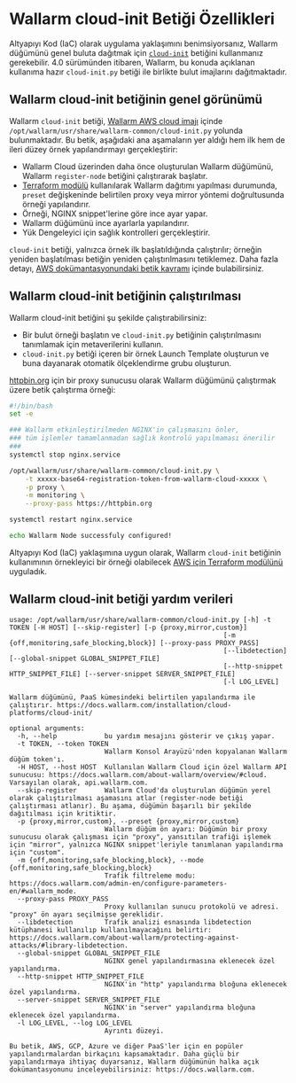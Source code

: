# Wallarm cloud-init Betiği Özellikleri

Altyapıyı Kod (IaC) olarak uygulama yaklaşımını benimsiyorsanız, Wallarm düğümünü genel buluta dağıtmak için [`cloud-init`](https://cloudinit.readthedocs.io/en/latest/index.html) betiğini kullanmanız gerekebilir. 4.0 sürümünden itibaren, Wallarm, bu konuda açıklanan kullanıma hazır `cloud-init.py` betiği ile birlikte bulut imajlarını dağıtmaktadır.

## Wallarm cloud-init betiğinin genel görünümü

Wallarm `cloud-init` betiği, [Wallarm AWS cloud imajı](https://aws.amazon.com/marketplace/pp/prodview-5rl4dgi4wvbfe) içinde `/opt/wallarm/usr/share/wallarm-common/cloud-init.py` yolunda bulunmaktadır. Bu betik, aşağıdaki ana aşamaların yer aldığı hem ilk hem de ileri düzey örnek yapılandırmayı gerçekleştirir:

* Wallarm Cloud üzerinden daha önce oluşturulan Wallarm düğümünü, Wallarm `register-node` betiğini çalıştırarak başlatır.
* [Terraform modülü](aws/terraform-module/overview.md) kullanılarak Wallarm dağıtımı yapılması durumunda, `preset` değişkeninde belirtilen proxy veya mirror yöntemi doğrultusunda örneği yapılandırır.
* Örneği, NGINX snippet'lerine göre ince ayar yapar.
* Wallarm düğümünü ince ayarlarla yapılandırır.
* Yük Dengeleyici için sağlık kontrolleri gerçekleştirir.

`cloud-init` betiği, yalnızca örnek ilk başlatıldığında çalıştırılır; örneğin yeniden başlatılması betiğin yeniden çalıştırılmasını tetiklemez. Daha fazla detayı, [AWS dokümantasyonundaki betik kavramı](https://docs.aws.amazon.com/AWSEC2/latest/UserGuide/user-data.html) içinde bulabilirsiniz.

## Wallarm cloud-init betiğinin çalıştırılması

Wallarm cloud-init betiğini şu şekilde çalıştırabilirsiniz:

* Bir bulut örneği başlatın ve `cloud-init.py` betiğinin çalıştırılmasını tanımlamak için metaverilerini kullanın.
* `cloud-init.py` betiği içeren bir örnek Launch Template oluşturun ve buna dayanarak otomatik ölçeklendirme grubu oluşturun.

[httpbin.org](https://httpbin.org) için bir proxy sunucusu olarak Wallarm düğümünü çalıştırmak üzere betik çalıştırma örneği:

```bash
#!/bin/bash
set -e

### Wallarm etkinleştirilmeden NGINX'in çalışmasını önler,
### tüm işlemler tamamlanmadan sağlık kontrolü yapılmaması önerilir
###
systemctl stop nginx.service

/opt/wallarm/usr/share/wallarm-common/cloud-init.py \
    -t xxxxx-base64-registration-token-from-wallarm-cloud-xxxxx \
    -p proxy \
    -m monitoring \
    --proxy-pass https://httpbin.org

systemctl restart nginx.service

echo Wallarm Node successfuly configured!
```

Altyapıyı Kod (IaC) yaklaşımına uygun olarak, Wallarm `cloud-init` betiğinin kullanımının örnekleyici bir örneği olabilecek [AWS için Terraform modülünü](aws/terraform-module/overview.md) uyguladık.

## Wallarm cloud-init betiği yardım verileri

```plain
usage: /opt/wallarm/usr/share/wallarm-common/cloud-init.py [-h] -t TOKEN [-H HOST] [--skip-register] [-p {proxy,mirror,custom}]
                                                      [-m {off,monitoring,safe_blocking,block}] [--proxy-pass PROXY_PASS]
                                                      [--libdetection] [--global-snippet GLOBAL_SNIPPET_FILE]
                                                      [--http-snippet HTTP_SNIPPET_FILE] [--server-snippet SERVER_SNIPPET_FILE]
                                                      [-l LOG_LEVEL]

Wallarm düğümünü, PaaS kümesindeki belirtilen yapılandırma ile çalıştırır. https://docs.wallarm.com/installation/cloud-platforms/cloud-init/

optional arguments:
  -h, --help            bu yardım mesajını gösterir ve çıkış yapar.
  -t TOKEN, --token TOKEN
                        Wallarm Konsol Arayüzü'nden kopyalanan Wallarm düğüm token'ı.
  -H HOST, --host HOST  Kullanılan Wallarm Cloud için özel Wallarm API sunucusu: https://docs.wallarm.com/about-wallarm/overview/#cloud. Varsayılan olarak, api.wallarm.com.
  --skip-register       Wallarm Cloud'da oluşturulan düğümün yerel olarak çalıştırılması aşamasını atlar (register-node betiği çalıştırması atlanır). Bu aşama, düğümün başarılı bir şekilde dağıtılması için kritiktir.
  -p {proxy,mirror,custom}, --preset {proxy,mirror,custom}
                        Wallarm düğüm ön ayarı: Düğümün bir proxy sunucusu olarak çalışması için "proxy", yansıtılan trafiği işlemek için "mirror", yalnızca NGINX snippet'leriyle tanımlanan yapılandırma için "custom".
  -m {off,monitoring,safe_blocking,block}, --mode {off,monitoring,safe_blocking,block}
                        Trafik filtreleme modu: https://docs.wallarm.com/admin-en/configure-parameters-en/#wallarm_mode.
  --proxy-pass PROXY_PASS
                        Proxy kullanılan sunucu protokolü ve adresi. "proxy" ön ayarı seçilmişse gereklidir.
  --libdetection        Trafik analizi esnasında libdetection kütüphanesi kullanılıp kullanılmayacağını belirtir: https://docs.wallarm.com/about-wallarm/protecting-against-attacks/#library-libdetection.
  --global-snippet GLOBAL_SNIPPET_FILE
                        NGINX genel yapılandırmasına eklenecek özel yapılandırma.
  --http-snippet HTTP_SNIPPET_FILE
                        NGINX'in "http" yapılandırma bloğuna eklenecek özel yapılandırma.
  --server-snippet SERVER_SNIPPET_FILE
                        NGINX'in "server" yapılandırma bloğuna eklenecek özel yapılandırma.
  -l LOG_LEVEL, --log LOG_LEVEL
                        Ayrıntı düzeyi.

Bu betik, AWS, GCP, Azure ve diğer PaaS'ler için en popüler yapılandırmalardan birkaçını kapsamaktadır. Daha güçlü bir yapılandırmaya ihtiyaç duyarsanız, Wallarm düğümünün halka açık dokümantasyonunu inceleyebilirsiniz: https://docs.wallarm.com.
```